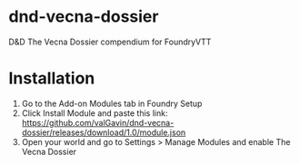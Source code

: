 # dnd-vecna-dossier
D&amp;D The Vecna Dossier compendium for FoundryVTT

# Installation
1. Go to the Add-on Modules tab in Foundry Setup
2. Click Install Module and paste this link: https://github.com/valGavin/dnd-vecna-dossier/releases/download/1.0/module.json
3. Open your world and go to Settings > Manage Modules and enable The Vecna Dossier

